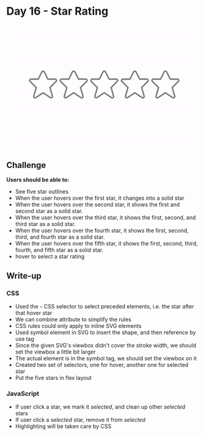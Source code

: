 # Day 16 - Star Rating

![Advent of JavaScript](screen.gif)

## Challenge

**Users should be able to:**

-   See five star outlines
-   When the user hovers over the first star, it changes into a solid star
-   When the user hovers over the second star, it shows the first and second star as a solid star.
-   When the user hovers over the third star, it shows the first, second, and third star as a solid star.
-   When the user hovers over the fourth star, it shows the first, second, third, and fourth star as a solid star.
-   When the user hovers over the fifth star, it shows the first, second, third, fourth, and fifth star as a solid star.
-   hover to select a star rating

## Write-up

### CSS

-   Used the `~` CSS selector to select preceded elements, i.e. the star after that hover star
-   We can combine attribute to simplify the rules
-   CSS rules could only apply to inline SVG elements
-   Used symbol element in SVG to insert the shape, and then reference by use tag
-   Since the given SVG's viewbox didn't cover the stroke width, we should set the viewbox a little bit larger
-   The actual element is in the symbol tag, we should set the viewbox on it
-   Created two set of selectors, one for hover, another one for selected star
-   Put the five stars in flex layout

### JavaScript

-   If user click a star, we mark it *selected*, and clean up other *selected* stars
-   If user click a *selected* star, remove it from *selected*
-   Highlighting will be taken care by CSS


